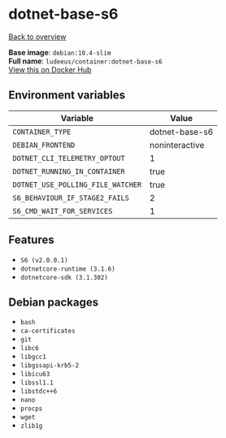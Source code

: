 # dotnet-base-s6

[Back to overview](../index.md)

**Base image**: `debian:10.4-slim`  
**Full name**: `ludeeus/container:dotnet-base-s6`  
[View this on Docker Hub](https://hub.docker.com/r/ludeeus/container/tags?page=1&name=dotnet-base-s6)

## Environment variables

Variable | Value 
-- | --
`CONTAINER_TYPE` | dotnet-base-s6
`DEBIAN_FRONTEND` | noninteractive
`DOTNET_CLI_TELEMETRY_OPTOUT` | 1
`DOTNET_RUNNING_IN_CONTAINER` | true
`DOTNET_USE_POLLING_FILE_WATCHER` | true
`S6_BEHAVIOUR_IF_STAGE2_FAILS` | 2
`S6_CMD_WAIT_FOR_SERVICES` | 1

## Features

- `S6 (v2.0.0.1)`
- `dotnetcore-runtime (3.1.6)`
- `dotnetcore-sdk (3.1.302)`

## Debian packages

- `bash`
- `ca-certificates`
- `git`
- `libc6`
- `libgcc1`
- `libgssapi-krb5-2`
- `libicu63`
- `libssl1.1`
- `libstdc++6`
- `nano`
- `procps`
- `wget`
- `zlib1g`

